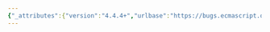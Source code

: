 ```yaml
---
{"_attributes":{"version":"4.4.4+","urlbase":"https://bugs.ecmascript.org/","maintainer":"dherman@mozilla.com"},"bug":{"bug_id":299,"creation_ts":"2012-03-09 23:25:00 -0800","short_desc":"8.12.5: extra \"Return\"","delta_ts":"2012-05-04 14:03:17 -0700","product":"Draft for 6th Edition","component":"editorial issue","version":"Rev 6: February 2012 Draft","rep_platform":"All","op_sys":"All","bug_status":"RESOLVED","resolution":"FIXED","priority":"Normal","bug_severity":"minor","everconfirmed":true,"reporter":{"uid":"jmdyck","name":"Michael Dyck"},"assigned_to":{"uid":"allen","name":"Allen Wirfs-Brock"},"long_desc":[{"commentid":741,"comment_count":0,"who":{"uid":"jmdyck","name":"Michael Dyck"},"bug_when":"2012-03-09 23:25:22 -0800","thetext":"In 8.12.5 [[Put]] (P, V, Throw),\nstep 4.b is \"Return the result of ...\" and\nstep 4.c is \"Return.\"\n\nStep 4.c is \"dead code\" now, and should presumably be deleted."},{"commentid":877,"comment_count":1,"who":{"uid":"allen","name":"Allen Wirfs-Brock"},"bug_when":"2012-05-04 14:03:17 -0700","thetext":"corrected in May 4 2012 draft"}]}}
---
```

